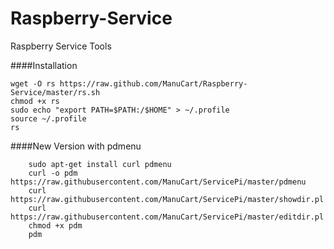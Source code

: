 Raspberry-Service
=================

Raspberry Service Tools

####Installation

    wget -O rs https://raw.github.com/ManuCart/Raspberry-Service/master/rs.sh
    chmod +x rs
    sudo echo "export PATH=$PATH:/$HOME" > ~/.profile
    source ~/.profile
    rs

####New Version with pdmenu
```
    sudo apt-get install curl pdmenu
    curl -o pdm https://raw.githubusercontent.com/ManuCart/ServicePi/master/pdmenu
    curl https://raw.githubusercontent.com/ManuCart/ServicePi/master/showdir.pl
    curl https://raw.githubusercontent.com/ManuCart/ServicePi/master/editdir.pl
    chmod +x pdm
    pdm
```
